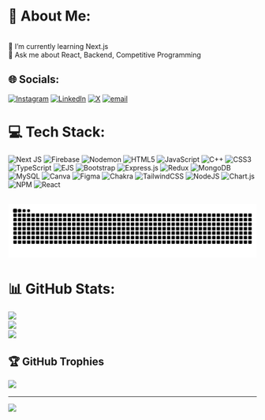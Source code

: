 # 💫 About Me:
<br>🌱 I’m currently learning Next.js<br>💬 Ask me about React, Backend, Competitive Programming<br>


## 🌐 Socials:
[![Instagram](https://img.shields.io/badge/Instagram-%23E4405F.svg?logo=Instagram&logoColor=white)](https://instagram.com/_pranavv27) [![LinkedIn](https://img.shields.io/badge/LinkedIn-%230077B5.svg?logo=linkedin&logoColor=white)](https://linkedin.com/in/https://www.linkedin.com/in/pranavm9) [![X](https://img.shields.io/badge/X-black.svg?logo=X&logoColor=white)](https://x.com/@_pranav27) [![email](https://img.shields.io/badge/Email-D14836?logo=gmail&logoColor=white)](mailto:pranav.mahamunkar11@gmail.com) 

# 💻 Tech Stack:
![Next JS](https://img.shields.io/badge/Next-black?style=flat&logo=next.js&logoColor=white) ![Firebase](https://img.shields.io/badge/firebase-a08021?style=flat&logo=firebase&logoColor=ffcd34) ![Nodemon](https://img.shields.io/badge/NODEMON-%23323330.svg?style=flat&logo=nodemon&logoColor=%BBDEAD) ![HTML5](https://img.shields.io/badge/html5-%23E34F26.svg?style=flat&logo=html5&logoColor=white) ![JavaScript](https://img.shields.io/badge/javascript-%23323330.svg?style=flat&logo=javascript&logoColor=%23F7DF1E) ![C++](https://img.shields.io/badge/c++-%2300599C.svg?style=flat&logo=c%2B%2B&logoColor=white) ![CSS3](https://img.shields.io/badge/css3-%231572B6.svg?style=flat&logo=css3&logoColor=white) ![TypeScript](https://img.shields.io/badge/typescript-%23007ACC.svg?style=flat&logo=typescript&logoColor=white) ![EJS](https://img.shields.io/badge/ejs-%23B4CA65.svg?style=flat&logo=ejs&logoColor=black) ![Bootstrap](https://img.shields.io/badge/bootstrap-%238511FA.svg?style=flat&logo=bootstrap&logoColor=white) ![Express.js](https://img.shields.io/badge/express.js-%23404d59.svg?style=flat&logo=express&logoColor=%2361DAFB) ![Redux](https://img.shields.io/badge/redux-%23593d88.svg?style=flat&logo=redux&logoColor=white) ![MongoDB](https://img.shields.io/badge/MongoDB-%234ea94b.svg?style=flat&logo=mongodb&logoColor=white) ![MySQL](https://img.shields.io/badge/mysql-4479A1.svg?style=flat&logo=mysql&logoColor=white) ![Canva](https://img.shields.io/badge/Canva-%2300C4CC.svg?style=flat&logo=Canva&logoColor=white) ![Figma](https://img.shields.io/badge/figma-%23F24E1E.svg?style=flat&logo=figma&logoColor=white) ![Chakra](https://img.shields.io/badge/chakra-%234ED1C5.svg?style=flat&logo=chakraui&logoColor=white) ![TailwindCSS](https://img.shields.io/badge/tailwindcss-%2338B2AC.svg?style=flat&logo=tailwind-css&logoColor=white) ![NodeJS](https://img.shields.io/badge/node.js-6DA55F?style=flat&logo=node.js&logoColor=white) ![Chart.js](https://img.shields.io/badge/chart.js-F5788D.svg?style=flat&logo=chart.js&logoColor=white) ![NPM](https://img.shields.io/badge/NPM-%23CB3837.svg?style=flat&logo=npm&logoColor=white) ![React](https://img.shields.io/badge/react-%2320232a.svg?style=flat&logo=react&logoColor=%2361DAFB)


<br clear="both">

<img src="https://raw.githubusercontent.com/Pranav2714/Pranav2714/output/snake.svg" alt="Snake animation" />



# 📊 GitHub Stats:
![](https://github-readme-stats.vercel.app/api?username=Pranav2714&theme=dark&hide_border=false&include_all_commits=false&count_private=false)<br/>
![](https://nirzak-streak-stats.vercel.app/?user=Pranav2714&theme=dark&hide_border=false)<br/>
![](https://github-readme-stats.vercel.app/api/top-langs/?username=Pranav2714&theme=dark&hide_border=false&include_all_commits=false&count_private=false&layout=compact)

## 🏆 GitHub Trophies
![](https://github-profile-trophy.vercel.app/?username=Pranav2714&theme=radical&no-frame=false&no-bg=true&margin-w=4)

---
[![](https://visitcount.itsvg.in/api?id=Pranav2714&icon=0&color=0)](https://visitcount.itsvg.in)

<!-- Proudly created with GPRM ( https://gprm.itsvg.in ) -->
